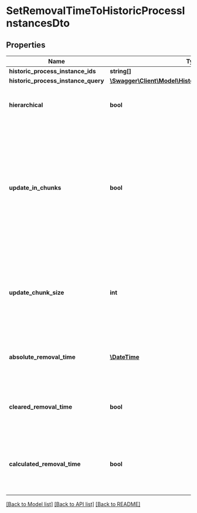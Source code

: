 # SetRemovalTimeToHistoricProcessInstancesDto

## Properties
Name | Type | Description | Notes
------------ | ------------- | ------------- | -------------
**historic_process_instance_ids** | **string[]** | The id of the process instance. | [optional] 
**historic_process_instance_query** | [**\Swagger\Client\Model\HistoricProcessInstanceQueryDto**](HistoricProcessInstanceQueryDto.md) |  | [optional] 
**hierarchical** | **bool** | Sets the removal time to all historic process instances in the hierarchy. Value may only be &#x60;true&#x60;, as &#x60;false&#x60; is the default behavior. | [optional] 
**update_in_chunks** | **bool** | Handles removal time updates in chunks, taking into account the defined size in &#x60;removalTimeUpdateChunkSize&#x60; in the process engine configuration. The size of the  chunks can also be overridden per call with the &#x60;updateChunkSize&#x60; parameter. Enabling this option can lead to multiple executions of the resulting jobs, preventing the database transaction from timing out by limiting the number of rows to update. Value may only be &#x60;true&#x60;, as &#x60;false&#x60; is the default behavior. | [optional] 
**update_chunk_size** | **int** | Defines the size of the chunks in which removal time updates are processed. The value must be a positive integer between &#x60;1&#x60; and &#x60;500&#x60;. This only has an  effect if &#x60;updateInChunks&#x60; is set to &#x60;true&#x60;. If undefined, the operation uses the  &#x60;removalTimeUpdateChunkSize&#x60; defined in the process engine configuration. | [optional] 
**absolute_removal_time** | [**\DateTime**](\DateTime.md) | The date for which the instances shall be removed. Value may not be &#x60;null&#x60;.  **Note:** Cannot be set in conjunction with &#x60;clearedRemovalTime&#x60; or &#x60;calculatedRemovalTime&#x60;. | [optional] 
**cleared_removal_time** | **bool** | Sets the removal time to &#x60;null&#x60;. Value may only be &#x60;true&#x60;, as &#x60;false&#x60; is the default behavior.  **Note:** Cannot be set in conjunction with &#x60;absoluteRemovalTime&#x60; or &#x60;calculatedRemovalTime&#x60;. | [optional] 
**calculated_removal_time** | **bool** | The removal time is calculated based on the engine&#x27;s configuration settings. Value may only be &#x60;true&#x60;, as &#x60;false&#x60; is the default behavior.  **Note:** Cannot be set in conjunction with &#x60;absoluteRemovalTime&#x60; or &#x60;clearedRemovalTime&#x60;. | [optional] 

[[Back to Model list]](../../README.md#documentation-for-models) [[Back to API list]](../../README.md#documentation-for-api-endpoints) [[Back to README]](../../README.md)

